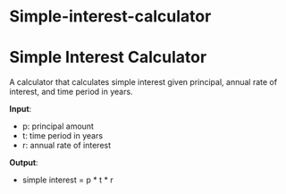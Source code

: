 # Simple-interest-calculator
# Simple Interest Calculator

A calculator that calculates simple interest given principal, annual rate of interest, and time period in years.

**Input**:
- p: principal amount
- t: time period in years
- r: annual rate of interest

**Output**:
- simple interest = p * t * r
